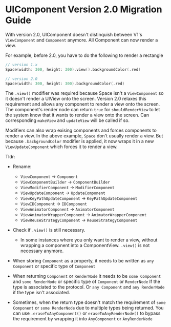 # UIComponent Version 2.0 Migration Guide

With version 2.0, UIComponent doesn't distinquish between V1's `ViewComponent` and `Component` anymore.
All Component can now render a view.

For example, before 2.0, you have to do the following to render a rectangle
```swift
// version 1.x
Space(width: 300, height: 300).view().backgroundColor(.red)

// version 2.0
Space(width: 300, height: 300).backgroundColor(.red)
```

The `.view()` modifier was required because Space isn't a `ViewComponent` so it doesn't render a UIView onto the screen. Version 2.0 relaxes this requirement and allows any component to render a view onto the screen. The component's render node can return `true` for `shouldRenderView` to let the system know that it wants to render a view onto the screen. Can corresponding `makeView` and `updateView` will be called if so.

Modifiers can also wrap exising components and forces components to render a view. In the above example, `Space` don't usually render a view. But because `.backgroundColor` modifier is applied, it now wraps it in a new `ViewUpdateComponent` which forces it to render a view.


Tldr:
* Rename:
    * `ViewComponent` -> `Component`
    * `ViewComponentBuilder` -> `ComponentBuilder`
    * `ViewModifierComponent` -> `ModifierComponent`
    * `ViewUpdateComponent` -> `UpdateComponent`
    * `ViewKeyPathUpdateComponent` -> `KeyPathUpdateComponent`
    * `ViewIDComponent` -> `IDComponent`
    * `ViewAnimatorComponent` -> `AnimatorComponent`
    * `ViewAnimatorWrapperComponent` -> `AnimatorWrapperComponent`
    * `ViewReuseStrategyComponent` -> `ReuseStrategyComponent`
* Check if `.view()` is still necessary.
    * In some instances where you only want to render a view, without wrapping a component into a ComponentView. `.view()` is not necessary anymore.
* When storing `Component` as a property, it needs to be written as `any Component` or specific type of `Component`

* When returning `Component` or `RenderNode` it needs to be `some Component` and `some RenderNode` or specific type of `Component` or `RenderNode` If the type is associated to the protocol. Or `any Component` and `any RenderNode` if the type isn't associated.

* Sometimes, when the return type doesn't match the requirement of `some Component` or `some RenderNode` due to multiple types being returned. You can use `.eraseToAnyComponent()` or `eraseToAnyRenderNode()` to bypass the requirement by wrapping it into `AnyComponent` or `AnyRenderNode`